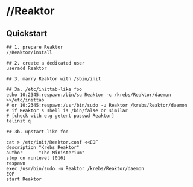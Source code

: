 # //Reaktor

## Quickstart

    ## 1. prepare Reaktor
    //Reaktor/install

    ## 2. create a dedicated user
    useradd Reaktor

    ## 3. marry Reaktor with /sbin/init

    ## 3a. /etc/inittab-like foo
    echo 10:2345:respawn:/bin/su Reaktor -c /krebs/Reaktor/daemon >>/etc/inittab
    # or 10:2345:respawn:/usr/bin/sudo -u Reaktor /krebs/Reaktor/daemon
    # if Reaktor's shell is /bin/false or similar
    # [check with e.g getent passwd Reaktor]
    telinit q

    ## 3b. upstart-like foo

    cat > /etc/init/Reaktor.conf <<EOF
    description "Krebs Reaktor"
    author      "The Ministerium"
    stop on runlevel [016]
    respawn
    exec /usr/bin/sudo -u Reaktor /krebs/Reaktor/daemon
    EOF
    start Reaktor
